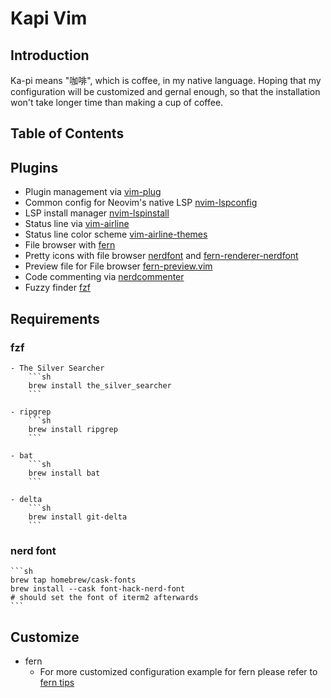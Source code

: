 # Kapi Vim

## Introduction
  Ka-pi means "咖啡", which is coffee, in my native language. Hoping that my configuration will be customized and gernal enough,
  so that the installation won't take longer time than making a cup of coffee.
  
## Table of Contents


## Plugins

- Plugin management via [vim-plug](https://github.com/junegunn/vim-plug)
- Common config for Neovim's native LSP [nvim-lspconfig](https://github.com/neovim/nvim-lspconfig)
- LSP install manager [nvim-lspinstall](https://github.com/kabouzeid/nvim-lspinstall)
- Status line via [vim-airline](https://github.com/vim-airline/vim-airline)
- Status line color scheme [vim-airline-themes](https://github.com/vim-airline/vim-airline-themes)
- File browser with [fern](https://github.com/lambdalisue/fern.vim)
- Pretty icons with file browser [nerdfont](https://github.com/lambdalisue/nerdfont.vim) and [fern-renderer-nerdfont](https://github.com/lambdalisue/fern-renderer-nerdfont.vim)
- Preview file for File browser [fern-preview.vim](https://github.com/yuki-yano/fern-preview.vim)
- Code commenting via [nerdcommenter](https://github.com/preservim/nerdcommenter)
- Fuzzy finder [fzf](https://github.com/junegunn/fzf)

## Requirements

### fzf
    - The Silver Searcher
        ```sh
        brew install the_silver_searcher
        ```

    - ripgrep
        ```sh
        brew install ripgrep
        ```

    - bat
        ```sh
        brew install bat
        ```

    - delta
        ```sh 
        brew install git-delta
        ```

### nerd font
    ```sh
    brew tap homebrew/cask-fonts
    brew install --cask font-hack-nerd-font
    # should set the font of iterm2 afterwards
    ```

## Customize

- fern 
    - For more customized configuration example for fern please refer to [fern tips](https://github.com/lambdalisue/fern.vim/wiki/Tips)
